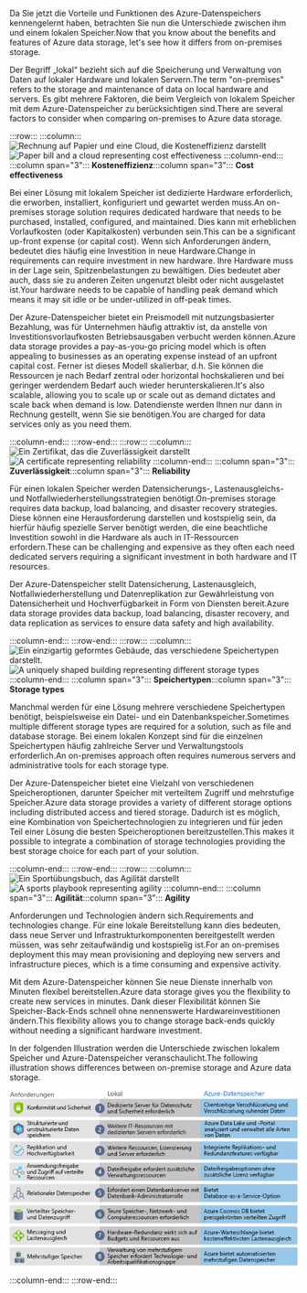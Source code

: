 <span data-ttu-id="a700e-101">Da Sie jetzt die Vorteile und Funktionen des Azure-Datenspeichers kennengelernt haben, betrachten Sie nun die Unterschiede zwischen ihm und einem lokalen Speicher.</span><span class="sxs-lookup"><span data-stu-id="a700e-101">Now that you know about the benefits and features of Azure data storage, let's see how it differs from on-premises storage.</span></span>

<span data-ttu-id="a700e-102">Der Begriff „lokal“ bezieht sich auf die Speicherung und Verwaltung von Daten auf lokaler Hardware und lokalen Servern.</span><span class="sxs-lookup"><span data-stu-id="a700e-102">The term "on-premises" refers to the storage and maintenance of data on local hardware and servers.</span></span> <span data-ttu-id="a700e-103">Es gibt mehrere Faktoren, die beim Vergleich von lokalem Speicher mit dem Azure-Datenspeicher zu berücksichtigen sind.</span><span class="sxs-lookup"><span data-stu-id="a700e-103">There are several factors to consider when comparing on-premises to Azure data storage.</span></span>

:::row:::
  :::column:::
    <span data-ttu-id="a700e-104">![Rechnung auf Papier und eine Cloud, die Kosteneffizienz darstellt](../media/4-cost-effectiveness.png)</span><span class="sxs-lookup"><span data-stu-id="a700e-104">![Paper bill and a cloud representing cost effectiveness](../media/4-cost-effectiveness.png)</span></span>
  :::column-end:::
    <span data-ttu-id="a700e-105">:::column span="3"::: **Kosteneffizienz**</span><span class="sxs-lookup"><span data-stu-id="a700e-105">:::column span="3"::: **Cost effectiveness**</span></span>

<span data-ttu-id="a700e-106">Bei einer Lösung mit lokalem Speicher ist dedizierte Hardware erforderlich, die erworben, installiert, konfiguriert und gewartet werden muss.</span><span class="sxs-lookup"><span data-stu-id="a700e-106">An on-premises storage solution requires dedicated hardware that needs to be purchased, installed, configured, and maintained.</span></span> <span data-ttu-id="a700e-107">Dies kann mit erheblichen Vorlaufkosten (oder Kapitalkosten) verbunden sein.</span><span class="sxs-lookup"><span data-stu-id="a700e-107">This can be a significant up-front expense (or capital cost).</span></span> <span data-ttu-id="a700e-108">Wenn sich Anforderungen ändern, bedeutet dies häufig eine Investition in neue Hardware.</span><span class="sxs-lookup"><span data-stu-id="a700e-108">Change in requirements can require investment in new hardware.</span></span> <span data-ttu-id="a700e-109">Ihre Hardware muss in der Lage sein, Spitzenbelastungen zu bewältigen. Dies bedeutet aber auch, dass sie zu anderen Zeiten ungenutzt bleibt oder nicht ausgelastet ist.</span><span class="sxs-lookup"><span data-stu-id="a700e-109">Your hardware needs to be capable of handling peak demand which means it may sit idle or be under-utilized in off-peak times.</span></span>

<span data-ttu-id="a700e-110">Der Azure-Datenspeicher bietet ein Preismodell mit nutzungsbasierter Bezahlung, was für Unternehmen häufig attraktiv ist, da anstelle von Investitionsvorlaufkosten Betriebsausgaben verbucht werden können.</span><span class="sxs-lookup"><span data-stu-id="a700e-110">Azure data storage provides a pay-as-you-go pricing model which is often appealing to businesses as an operating expense instead of an upfront capital cost.</span></span> <span data-ttu-id="a700e-111">Ferner ist dieses Modell skalierbar, d.h. Sie können die Ressourcen je nach Bedarf zentral oder horizontal hochskalieren und bei geringer werdendem Bedarf auch wieder herunterskalieren.</span><span class="sxs-lookup"><span data-stu-id="a700e-111">It's also scalable, allowing you to scale up or scale out as demand dictates and scale back when demand is low.</span></span> <span data-ttu-id="a700e-112">Datendienste werden Ihnen nur dann in Rechnung gestellt, wenn Sie sie benötigen.</span><span class="sxs-lookup"><span data-stu-id="a700e-112">You are charged for data services only as you need them.</span></span>

:::column-end:::
:::row-end:::
:::row:::
  :::column:::
    <span data-ttu-id="a700e-113">![Ein Zertifikat, das die Zuverlässigkeit darstellt](../media/4-reliability.png)</span><span class="sxs-lookup"><span data-stu-id="a700e-113">![A certificate representing reliability](../media/4-reliability.png)</span></span>
  :::column-end:::
    <span data-ttu-id="a700e-114">:::column span="3"::: **Zuverlässigkeit**</span><span class="sxs-lookup"><span data-stu-id="a700e-114">:::column span="3"::: **Reliability**</span></span>

<span data-ttu-id="a700e-115">Für einen lokalen Speicher werden Datensicherungs-, Lastenausgleichs- und Notfallwiederherstellungsstrategien benötigt.</span><span class="sxs-lookup"><span data-stu-id="a700e-115">On-premises storage requires data backup, load balancing, and disaster recovery strategies.</span></span> <span data-ttu-id="a700e-116">Diese können eine Herausforderung darstellen und kostspielig sein, da hierfür häufig spezielle Server benötigt werden, die eine beachtliche Investition sowohl in die Hardware als auch in IT-Ressourcen erfordern.</span><span class="sxs-lookup"><span data-stu-id="a700e-116">These can be challenging and expensive as they often each need dedicated servers requiring a significant investment in both hardware and IT resources.</span></span>

<span data-ttu-id="a700e-117">Der Azure-Datenspeicher stellt Datensicherung, Lastenausgleich, Notfallwiederherstellung und Datenreplikation zur Gewährleistung von Datensicherheit und Hochverfügbarkeit in Form von Diensten bereit.</span><span class="sxs-lookup"><span data-stu-id="a700e-117">Azure data storage provides data backup, load balancing, disaster recovery, and data replication as services to ensure data safety and high availability.</span></span>

:::column-end:::
:::row-end:::
:::row:::
  :::column:::
    <span data-ttu-id="a700e-118">![Ein einzigartig geformtes Gebäude, das verschiedene Speichertypen darstellt.](../media/4-storage-types.png)</span><span class="sxs-lookup"><span data-stu-id="a700e-118">![A uniquely shaped building representing different storage types](../media/4-storage-types.png)</span></span>
  :::column-end:::
    <span data-ttu-id="a700e-119">:::column span="3"::: **Speichertypen**</span><span class="sxs-lookup"><span data-stu-id="a700e-119">:::column span="3"::: **Storage types**</span></span>

<span data-ttu-id="a700e-120">Manchmal werden für eine Lösung mehrere verschiedene Speichertypen benötigt, beispielsweise ein Datei- und ein Datenbankspeicher.</span><span class="sxs-lookup"><span data-stu-id="a700e-120">Sometimes multiple different storage types are required for a solution, such as file and database storage.</span></span> <span data-ttu-id="a700e-121">Bei einem lokalen Konzept sind für die einzelnen Speichertypen häufig zahlreiche Server und Verwaltungstools erforderlich.</span><span class="sxs-lookup"><span data-stu-id="a700e-121">An on-premises approach often requires numerous servers and administrative tools for each storage type.</span></span>

<span data-ttu-id="a700e-122">Der Azure-Datenspeicher bietet eine Vielzahl von verschiedenen Speicheroptionen, darunter Speicher mit verteiltem Zugriff und mehrstufige Speicher.</span><span class="sxs-lookup"><span data-stu-id="a700e-122">Azure data storage provides a variety of different storage options including distributed access and tiered storage.</span></span> <span data-ttu-id="a700e-123">Dadurch ist es möglich, eine Kombination von Speichertechnologien zu integrieren und für jeden Teil einer Lösung die besten Speicheroptionen bereitzustellen.</span><span class="sxs-lookup"><span data-stu-id="a700e-123">This makes it possible to integrate a combination of storage technologies providing the best storage choice for each part of your solution.</span></span>

:::column-end:::
:::row-end:::
:::row:::
  :::column:::
    <span data-ttu-id="a700e-124">![Ein Sportübungsbuch, das Agilität darstellt](../media/4-agility.png)</span><span class="sxs-lookup"><span data-stu-id="a700e-124">![A sports playbook representing agility](../media/4-agility.png)</span></span>
  :::column-end:::
    <span data-ttu-id="a700e-125">:::column span="3"::: **Agilität**</span><span class="sxs-lookup"><span data-stu-id="a700e-125">:::column span="3"::: **Agility**</span></span>

<span data-ttu-id="a700e-126">Anforderungen und Technologien ändern sich.</span><span class="sxs-lookup"><span data-stu-id="a700e-126">Requirements and technologies change.</span></span> <span data-ttu-id="a700e-127">Für eine lokale Bereitstellung kann dies bedeuten, dass neue Server und Infrastrukturkomponenten bereitgestellt werden müssen, was sehr zeitaufwändig und kostspielig ist.</span><span class="sxs-lookup"><span data-stu-id="a700e-127">For an on-premises deployment this may mean provisioning and deploying new servers and infrastructure pieces, which is a time consuming and expensive activity.</span></span>

<span data-ttu-id="a700e-128">Mit dem Azure-Datenspeicher können Sie neue Dienste innerhalb von Minuten flexibel bereitstellen.</span><span class="sxs-lookup"><span data-stu-id="a700e-128">Azure data storage gives you the flexibility to create new services in minutes.</span></span> <span data-ttu-id="a700e-129">Dank dieser Flexibilität können Sie Speicher-Back-Ends schnell ohne nennenswerte Hardwareinvestitionen ändern.</span><span class="sxs-lookup"><span data-stu-id="a700e-129">This flexibility allows you to change storage back-ends quickly without needing a significant hardware investment.</span></span>

<span data-ttu-id="a700e-130">In der folgenden Illustration werden die Unterschiede zwischen lokalem Speicher und Azure-Datenspeicher veranschaulicht.</span><span class="sxs-lookup"><span data-stu-id="a700e-130">The following illustration shows differences between on-premise storage and Azure data storage.</span></span>

![Illustration mit Vergleich von lokalem Speicher und Azure-Datenspeicher für mehrere häufig vertretene Geschäftsanforderungen.](../media/4-Comparison.png)

  :::column-end:::
:::row-end:::